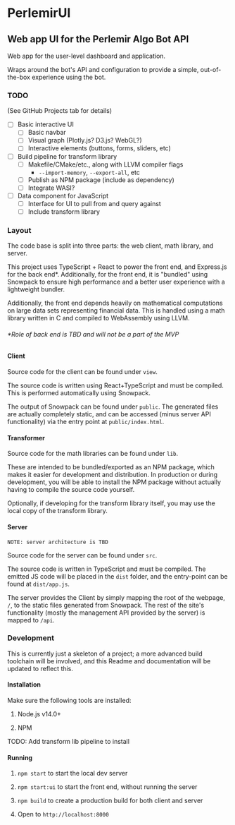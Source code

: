 # PerlemirUI
## Web app UI for the Perlemir Algo Bot API

Web app for the user-level dashboard and application.

Wraps around the bot's API and configuration to provide a simple, out-of-the-box experience using the bot.

### TODO

(See GitHub Projects tab for details)

- [ ] Basic interactive UI
    - [ ] Basic navbar
    - [ ] Visual graph (Plotly.js? D3.js? WebGL?)
    - [ ] Interactive elements (buttons, forms, sliders, etc)
- [ ] Build pipeline for transform library
    - [ ] Makefile/CMake/etc., along with LLVM compiler flags
        - `--import-memory`, `--export-all`, etc
    - [ ] Publish as NPM package (include as dependency)
    - [ ] Integrate WASI?
- [ ] Data component for JavaScript
    - [ ] Interface for UI to pull from and query against
    - [ ] Include transform library

### Layout

The code base is split into three parts: the web client, math library, and server.

This project uses TypeScript + React to power the front end, and Express.js for the back end*. Additionally, for the front end, it is "bundled" using Snowpack to ensure high performance and a better user experience with a lightweight bundler.

Additionally, the front end depends heavily on mathematical computations on large data sets representing financial data. This is handled using a math library written in C and compiled to WebAssembly using LLVM.

###### *Role of back end is TBD and will not be a part of the MVP

#### Client

Source code for the client can be found under `view`.

The source code is written using React+TypeScript and must be compiled. This is performed automatically using Snowpack.

The output of Snowpack can be found under `public`. The generated files are actually completely static, and can be accessed (minus server API functionality) via the entry point at `public/index.html`.

#### Transformer

Source code for the math libraries can be found under `lib`.

These are intended to be bundled/exported as an NPM package, which makes it easier for development and distribution. In production or during development, you will be able to install the NPM package without actually having to compile the source code yourself.

Optionally, if developing for the transform library itself, you may use the local copy of the transform library.

#### Server

`NOTE: server architecture is TBD`

Source code for the server can be found under `src`.

The source code is written in TypeScript and must be compiled. The emitted JS code will be placed in the `dist` folder, and the entry-point can be found at `dist/app.js`.

The server provides the Client by simply mapping the root of the webpage, `/`, to the static files generated from Snowpack. The rest of the site's functionality (mostly the management API provided by the server) is mapped to `/api`.


### Development

This is currently just a skeleton of a project; a more advanced build toolchain will be involved, and this Readme and documentation will be updated to reflect this.

#### Installation

Make sure the following tools are installed:

1. Node.js v14.0+

2. NPM

TODO: Add transform lib pipeline to install

#### Running

1. `npm start` to start the local dev server

2. `npm start:ui` to start the front end, without running the server

3. `npm build` to create a production build for both client and server

4. Open to `http://localhost:8000`